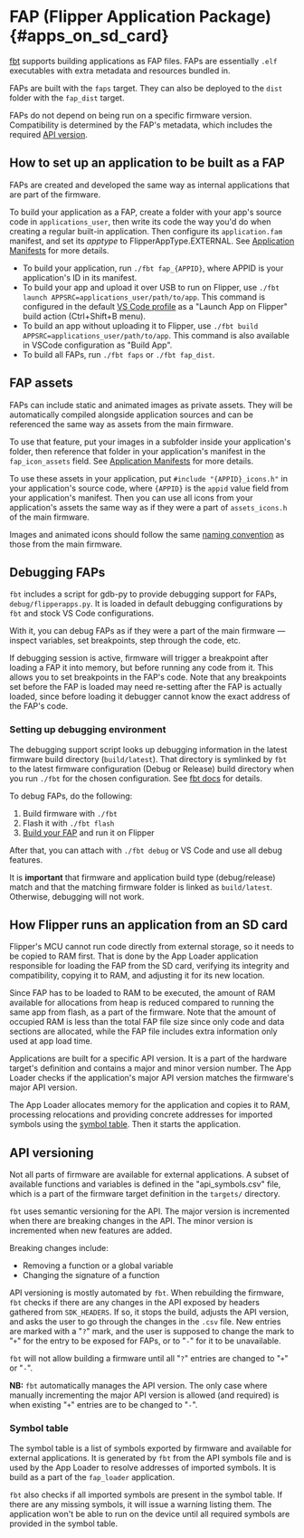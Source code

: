 # FAP (Flipper Application Package) {#apps_on_sd_card}

[fbt](./fbt.md) supports building applications as FAP files. FAPs are essentially `.elf` executables with extra metadata and resources bundled in.

FAPs are built with the `faps` target. They can also be deployed to the `dist` folder with the `fap_dist` target.

FAPs do not depend on being run on a specific firmware version. Compatibility is determined by the FAP's metadata, which includes the required [API version](#api-versioning).

## How to set up an application to be built as a FAP

FAPs are created and developed the same way as internal applications that are part of the firmware.

To build your application as a FAP, create a folder with your app's source code in `applications_user`, then write its code the way you'd do when creating a regular built-in application. Then configure its `application.fam` manifest, and set its _apptype_ to FlipperAppType.EXTERNAL. See [Application Manifests](./AppManifests.md#application-definition) for more details.

- To build your application, run `./fbt fap_{APPID}`, where APPID is your application's ID in its manifest.
- To build your app and upload it over USB to run on Flipper, use `./fbt launch APPSRC=applications_user/path/to/app`. This command is configured in the default [VS Code profile](../.vscode/ReadMe.md) as a "Launch App on Flipper" build action (Ctrl+Shift+B menu).
- To build an app without uploading it to Flipper, use `./fbt build APPSRC=applications_user/path/to/app`. This command is also available in VSCode configuration as "Build App".
- To build all FAPs, run `./fbt faps` or `./fbt fap_dist`.

## FAP assets

FAPs can include static and animated images as private assets. They will be automatically compiled alongside application sources and can be referenced the same way as assets from the main firmware.

To use that feature, put your images in a subfolder inside your application's folder, then reference that folder in your application's manifest in the `fap_icon_assets` field. See [Application Manifests](./AppManifests.md#application-definition) for more details.

To use these assets in your application, put `#include "{APPID}_icons.h"` in your application's source code, where `{APPID}` is the `appid` value field from your application's manifest. Then you can use all icons from your application's assets the same way as if they were a part of `assets_icons.h` of the main firmware.

Images and animated icons should follow the same [naming convention](../assets/ReadMe.md#asset-naming-rules) as those from the main firmware.

## Debugging FAPs

`fbt` includes a script for gdb-py to provide debugging support for FAPs, `debug/flipperapps.py`. It is loaded in default debugging configurations by `fbt` and stock VS Code configurations.

With it, you can debug FAPs as if they were a part of the main firmware — inspect variables, set breakpoints, step through the code, etc.

If debugging session is active, firmware will trigger a breakpoint after loading a FAP it into memory, but before running any code from it. This allows you to set breakpoints in the FAP's code. Note that any breakpoints set before the FAP is loaded may need re-setting after the FAP is actually loaded, since before loading it debugger cannot know the exact address of the FAP's code.

### Setting up debugging environment

The debugging support script looks up debugging information in the latest firmware build directory (`build/latest`). That directory is symlinked by `fbt` to the latest firmware configuration (Debug or Release) build directory when you run `./fbt` for the chosen configuration. See [fbt docs](./fbt.md#nb) for details.

To debug FAPs, do the following:

1. Build firmware with `./fbt`
2. Flash it with `./fbt flash`
3. [Build your FAP](#how-to-set-up-an-application-to-be-built-as-a-fap) and run it on Flipper

After that, you can attach with `./fbt debug` or VS Code and use all debug features.

It is **important** that firmware and application build type (debug/release) match and that the matching firmware folder is linked as `build/latest`. Otherwise, debugging will not work.

## How Flipper runs an application from an SD card

Flipper's MCU cannot run code directly from external storage, so it needs to be copied to RAM first. That is done by the App Loader application responsible for loading the FAP from the SD card, verifying its integrity and compatibility, copying it to RAM, and adjusting it for its new location.

Since FAP has to be loaded to RAM to be executed, the amount of RAM available for allocations from heap is reduced compared to running the same app from flash, as a part of the firmware. Note that the amount of occupied RAM is less than the total FAP file size since only code and data sections are allocated, while the FAP file includes extra information only used at app load time.

Applications are built for a specific API version. It is a part of the hardware target's definition and contains a major and minor version number. The App Loader checks if the application's major API version matches the firmware's major API version.

The App Loader allocates memory for the application and copies it to RAM, processing relocations and providing concrete addresses for imported symbols using the [symbol table](#symbol-table). Then it starts the application.

## API versioning

Not all parts of firmware are available for external applications. A subset of available functions and variables is defined in the "api_symbols.csv" file, which is a part of the firmware target definition in the `targets/` directory.

`fbt` uses semantic versioning for the API. The major version is incremented when there are breaking changes in the API. The minor version is incremented when new features are added.

Breaking changes include:

- Removing a function or a global variable
- Changing the signature of a function

API versioning is mostly automated by `fbt`. When rebuilding the firmware, `fbt` checks if there are any changes in the API exposed by headers gathered from `SDK_HEADERS`. If so, it stops the build, adjusts the API version, and asks the user to go through the changes in the `.csv` file. New entries are marked with a "`?`" mark, and the user is supposed to change the mark to "`+`" for the entry to be exposed for FAPs, or to "`-`" for it to be unavailable.

`fbt` will not allow building a firmware until all "`?`" entries are changed to "`+`" or "`-`".

**NB:** `fbt` automatically manages the API version. The only case where manually incrementing the major API version is allowed (and required) is when existing "`+`" entries are to be changed to "`-`".

### Symbol table

The symbol table is a list of symbols exported by firmware and available for external applications. It is generated by `fbt` from the API symbols file and is used by the App Loader to resolve addresses of imported symbols. It is build as a part of the `fap_loader` application.

`fbt` also checks if all imported symbols are present in the symbol table. If there are any missing symbols, it will issue a warning listing them. The application won't be able to run on the device until all required symbols are provided in the symbol table.
